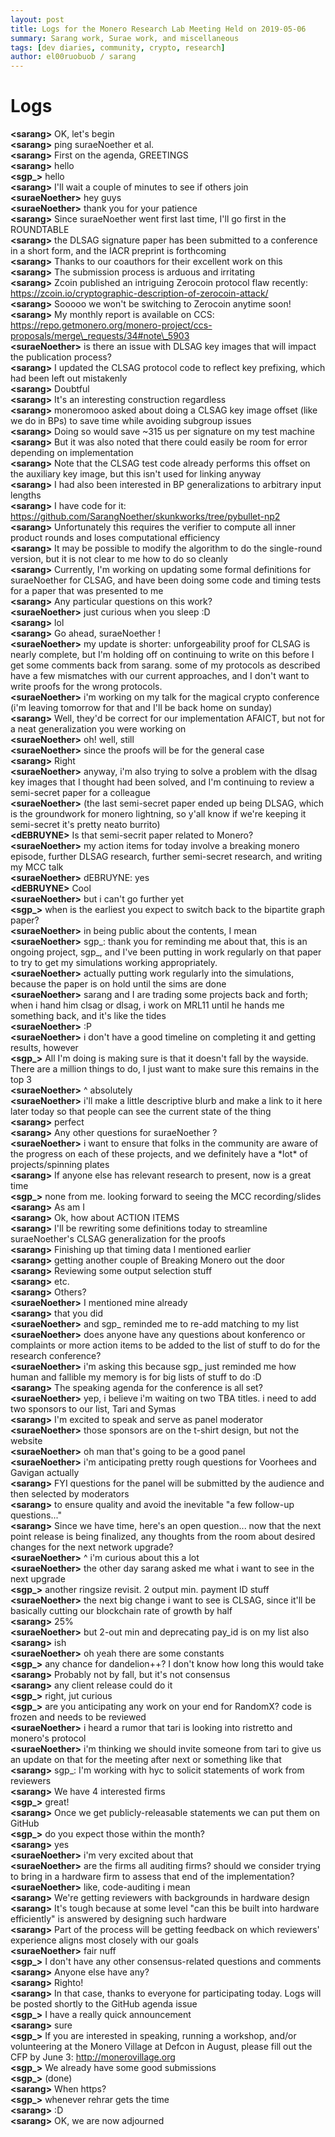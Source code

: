```yaml
---
layout: post
title: Logs for the Monero Research Lab Meeting Held on 2019-05-06
summary: Sarang work, Surae work, and miscellaneous
tags: [dev diaries, community, crypto, research]
author: el00ruobuob / sarang
---
```


# Logs  

**\<sarang>** OK, let's begin  
**\<sarang>** ping suraeNoether et al.  
**\<sarang>** First on the agenda, GREETINGS  
**\<sarang>** hello  
**\<sgp\_>** hello  
**\<sarang>** I'll wait a couple of minutes to see if others join  
**\<suraeNoether>** hey guys  
**\<suraeNoether>** thank you for your patience  
**\<sarang>** Since suraeNoether went first last time, I'll go first in the ROUNDTABLE  
**\<sarang>** the DLSAG signature paper has been submitted to a conference in a short form, and the IACR preprint is forthcoming  
**\<sarang>** Thanks to our coauthors for their excellent work on this  
**\<sarang>** The submission process is arduous and irritating  
**\<sarang>** Zcoin published an intriguing Zerocoin protocol flaw recently: https://zcoin.io/cryptographic-description-of-zerocoin-attack/  
**\<sarang>** Sooooo we won't be switching to Zerocoin anytime soon!  
**\<sarang>** My monthly report is available on CCS: https://repo.getmonero.org/monero-project/ccs-proposals/merge\_requests/34#note\_5903  
**\<suraeNoether>** is there an issue with DLSAG key images that will impact the publication process?  
**\<sarang>** I updated the CLSAG protocol code to reflect key prefixing, which had been left out mistakenly  
**\<sarang>** Doubtful  
**\<sarang>** It's an interesting construction regardless  
**\<sarang>** moneromooo asked about doing a CLSAG key image offset (like we do in BPs) to save time while avoiding subgroup issues  
**\<sarang>** Doing so would save ~315 us per signature on my test machine  
**\<sarang>** But it was also noted that there could easily be room for error depending on implementation  
**\<sarang>** Note that the CLSAG test code already performs this offset on the auxiliary key image, but this isn't used for linking anyway  
**\<sarang>** I had also been interested in BP generalizations to arbitrary input lengths  
**\<sarang>** I have code for it: https://github.com/SarangNoether/skunkworks/tree/pybullet-np2  
**\<sarang>** Unfortunately this requires the verifier to compute all inner product rounds and loses computational efficiency  
**\<sarang>** It may be possible to modify the algorithm to do the single-round version, but it is not clear to me how to do so cleanly  
**\<sarang>** Currently, I'm working on updating some formal definitions for suraeNoether for CLSAG, and have been doing some code and timing tests for a paper that was presented to me  
**\<sarang>** Any particular questions on this work?  
**\<suraeNoether>** just curious when you sleep :D  
**\<sarang>** lol  
**\<sarang>** Go ahead, suraeNoether !  
**\<suraeNoether>** my update is shorter: unforgeability proof for CLSAG is nearly complete, but I'm holding off on continuing to write on this before I get some comments back from sarang. some of my protocols as described have a few mismatches with our current approaches, and I don't want to write proofs for the wrong protocols.  
**\<suraeNoether>** i'm working on my talk for the magical crypto conference (i'm leaving tomorrow for that and I'll be back home on sunday)  
**\<sarang>** Well, they'd be correct for our implementation AFAICT, but not for a neat generalization you were working on  
**\<suraeNoether>** oh! well, still  
**\<suraeNoether>** since the proofs will be for the general case  
**\<sarang>** Right  
**\<suraeNoether>** anyway, i'm also trying to solve a problem with the dlsag key images that I thought had been solved, and I'm continuing to review a semi-secret paper for a colleague  
**\<suraeNoether>** (the last semi-secret paper ended up being DLSAG, which is the groundwork for monero lightning, so y'all know if we're keeping it semi-secret it's pretty neato burrito)  
**\<dEBRUYNE>** Is that semi-secrit paper related to Monero?  
**\<suraeNoether>** my action items for today involve a breaking monero episode, further DLSAG research, further semi-secret research, and writing my MCC talk  
**\<suraeNoether>** dEBRUYNE: yes  
**\<dEBRUYNE>** Cool  
**\<suraeNoether>** but i can't go further yet  
**\<sgp\_>** when is the earliest you expect to switch back to the bipartite graph paper?  
**\<suraeNoether>** in being public about the contents, I mean  
**\<suraeNoether>** sgp\_: thank you for reminding me about that, this is an ongoing project, sgp\_, and I've been putting in work regularly on that paper to try to get my simulations working appropriately.  
**\<suraeNoether>** actually putting work regularly into the simulations, because the paper is on hold until the sims are done  
**\<suraeNoether>** sarang and I are trading some projects back and forth; when i hand him clsag or dlsag, i work on MRL11 until he hands me something back, and it's like the tides  
**\<suraeNoether>** :P  
**\<suraeNoether>** i don't have a good timeline on completing it and getting results, however  
**\<sgp\_>** All I'm doing is making sure is that it doesn't fall by the wayside. There are a million things to do, I just want to make sure this remains in the top 3  
**\<suraeNoether>** ^ absolutely  
**\<suraeNoether>** i'll make a little descriptive blurb and make a link to it here later today so that people can see the current state of the thing  
**\<sarang>** perfect  
**\<sarang>** Any other questions for suraeNoether ?  
**\<suraeNoether>** i want to ensure that folks in the community are aware of the progress on each of these projects, and we definitely have a \*lot\* of projects/spinning plates  
**\<sarang>** If anyone else has relevant research to present, now is a great time  
**\<sgp\_>** none from me. looking forward to seeing the MCC recording/slides  
**\<sarang>** As am I  
**\<sarang>** Ok, how about ACTION ITEMS  
**\<sarang>** I'll be rewriting some definitions today to streamline suraeNoether's CLSAG generalization for the proofs  
**\<sarang>** Finishing up that timing data I mentioned earlier  
**\<sarang>** getting another couple of Breaking Monero out the door  
**\<sarang>** Reviewing some output selection stuff  
**\<sarang>** etc.  
**\<sarang>** Others?  
**\<suraeNoether>** I mentioned mine already  
**\<sarang>** that you did  
**\<suraeNoether>** and sgp\_  reminded me to re-add matching to my list  
**\<suraeNoether>** does anyone have any questions about konferenco or complaints or more action items to be added to the list of stuff to do for the research conference?  
**\<suraeNoether>**  i'm asking this because sgp\_ just reminded me how human and fallible my memory is for big lists of stuff to do :D  
**\<sarang>** The speaking agenda for the conference is all set?  
**\<suraeNoether>** yep, i believe i'm waiting on two TBA titles. i need to add two sponsors to our list, Tari and Symas  
**\<sarang>** I'm excited to speak and serve as panel moderator  
**\<suraeNoether>** those sponsors are on the t-shirt design, but not the website  
**\<suraeNoether>** oh man that's going to be a good panel  
**\<suraeNoether>** i'm anticipating pretty rough questions for Voorhees and Gavigan actually  
**\<sarang>** FYI questions for the panel will be submitted by the audience and then selected by moderators  
**\<sarang>** to ensure quality and avoid the inevitable "a few follow-up questions..."  
**\<sarang>** Since we have time, here's an open question... now that the next point release is being finalized, any thoughts from the room about desired changes for the next network upgrade?  
**\<suraeNoether>** ^ i'm curious about this a lot  
**\<suraeNoether>** the other day sarang asked me what i want to see in the next upgrade  
**\<sgp\_>** another ringsize revisit. 2 output min. payment ID stuff  
**\<suraeNoether>** the next big change i want to see is CLSAG, since it'll be basically cutting our blockchain rate of growth by half  
**\<sarang>** 25%  
**\<suraeNoether>** but 2-out min and deprecating pay\_id is on my list also  
**\<sarang>** ish  
**\<suraeNoether>** oh yeah there are some constants  
**\<sgp\_>** any chance for dandelion++? I don't know how long this would take  
**\<sarang>** Probably not by fall, but it's not consensus  
**\<sarang>** any client release could do it  
**\<sgp\_>** right, jut curious  
**\<sgp\_>** are you anticipating any work on your end for RandomX? code is frozen and needs to be reviewed  
**\<suraeNoether>** i heard a rumor that tari is looking into ristretto and monero's protocol  
**\<suraeNoether>** i'm thinking we should invite someone from tari to give us an update on that for the meeting after next or something like that  
**\<sarang>** sgp\_: I'm working with hyc to solicit statements of work from reviewers  
**\<sarang>** We have 4 interested firms  
**\<sgp\_>** great!  
**\<sarang>** Once we get publicly-releasable statements we can put them on GitHub  
**\<sgp\_>** do you expect those within the month?  
**\<sarang>** yes  
**\<suraeNoether>** i'm very excited about that  
**\<suraeNoether>** are the firms all auditing firms? should we consider trying to bring in a hardware firm to assess that end of the implementation?  
**\<suraeNoether>** like, code-auditing i mean  
**\<sarang>** We're getting reviewers with backgrounds in hardware design  
**\<sarang>** It's tough because at some level "can this be built into hardware efficiently" is answered by designing such hardware  
**\<sarang>** Part of the process will be getting feedback on which reviewers' experience aligns most closely with our goals  
**\<suraeNoether>** fair nuff  
**\<sgp\_>** I don't have any other consensus-related questions and comments  
**\<sarang>** Anyone else have any?  
**\<sarang>** Righto!  
**\<sarang>** In that case, thanks to everyone for participating today. Logs will be posted shortly to the GitHub agenda issue  
**\<sgp\_>** I have a really quick announcement  
**\<sarang>** sure  
**\<sgp\_>** If you are interested in speaking, running a workshop, and/or volunteering at the Monero Village at Defcon in August, please fill out the CFP by June 3: http://monerovillage.org  
**\<sgp\_>** We already have some good submissions  
**\<sgp\_>** (done)  
**\<sarang>** When https?  
**\<sgp\_>** whenever rehrar gets the time  
**\<sarang>** :D  
**\<sarang>** OK, we are now adjourned  
